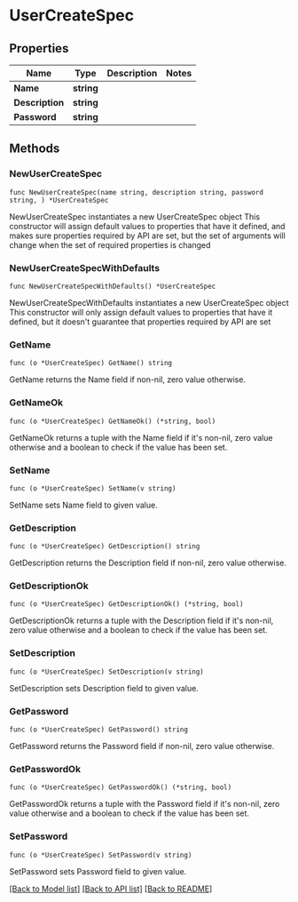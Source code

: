 # UserCreateSpec

## Properties

Name | Type | Description | Notes
------------ | ------------- | ------------- | -------------
**Name** | **string** |  | 
**Description** | **string** |  | 
**Password** | **string** |  | 

## Methods

### NewUserCreateSpec

`func NewUserCreateSpec(name string, description string, password string, ) *UserCreateSpec`

NewUserCreateSpec instantiates a new UserCreateSpec object
This constructor will assign default values to properties that have it defined,
and makes sure properties required by API are set, but the set of arguments
will change when the set of required properties is changed

### NewUserCreateSpecWithDefaults

`func NewUserCreateSpecWithDefaults() *UserCreateSpec`

NewUserCreateSpecWithDefaults instantiates a new UserCreateSpec object
This constructor will only assign default values to properties that have it defined,
but it doesn't guarantee that properties required by API are set

### GetName

`func (o *UserCreateSpec) GetName() string`

GetName returns the Name field if non-nil, zero value otherwise.

### GetNameOk

`func (o *UserCreateSpec) GetNameOk() (*string, bool)`

GetNameOk returns a tuple with the Name field if it's non-nil, zero value otherwise
and a boolean to check if the value has been set.

### SetName

`func (o *UserCreateSpec) SetName(v string)`

SetName sets Name field to given value.


### GetDescription

`func (o *UserCreateSpec) GetDescription() string`

GetDescription returns the Description field if non-nil, zero value otherwise.

### GetDescriptionOk

`func (o *UserCreateSpec) GetDescriptionOk() (*string, bool)`

GetDescriptionOk returns a tuple with the Description field if it's non-nil, zero value otherwise
and a boolean to check if the value has been set.

### SetDescription

`func (o *UserCreateSpec) SetDescription(v string)`

SetDescription sets Description field to given value.


### GetPassword

`func (o *UserCreateSpec) GetPassword() string`

GetPassword returns the Password field if non-nil, zero value otherwise.

### GetPasswordOk

`func (o *UserCreateSpec) GetPasswordOk() (*string, bool)`

GetPasswordOk returns a tuple with the Password field if it's non-nil, zero value otherwise
and a boolean to check if the value has been set.

### SetPassword

`func (o *UserCreateSpec) SetPassword(v string)`

SetPassword sets Password field to given value.



[[Back to Model list]](../README.md#documentation-for-models) [[Back to API list]](../README.md#documentation-for-api-endpoints) [[Back to README]](../README.md)


